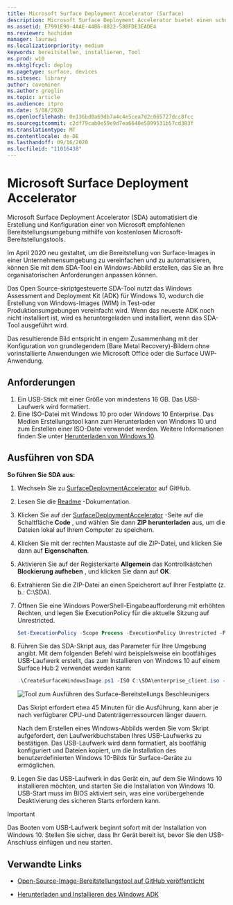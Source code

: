 ```yaml
---
title: Microsoft Surface Deployment Accelerator (Surface)
description: Microsoft Surface Deployment Accelerator bietet einen schnellen und einfachen Bereitstellungsmechanismus für Organisationen, die ein Reimaging von Surface-Geräten durchführen möchten.
ms.assetid: E7991E90-4AAE-44B6-8822-58BFDE3EADE4
ms.reviewer: hachidan
manager: laurawi
ms.localizationpriority: medium
keywords: bereitstellen, installieren, Tool
ms.prod: w10
ms.mktglfcycl: deploy
ms.pagetype: surface, devices
ms.sitesec: library
author: coveminer
ms.author: greglin
ms.topic: article
ms.audience: itpro
ms.date: 5/08/2020
ms.openlocfilehash: 0e136bd0a69db7a4c4e5cea7d2c065727dcc8fcc
ms.sourcegitcommit: c2df79cab0e59e9d7ea6640e5899531b57cd383f
ms.translationtype: MT
ms.contentlocale: de-DE
ms.lasthandoff: 09/16/2020
ms.locfileid: "11016438"
---
```

# Microsoft Surface Deployment Accelerator

Microsoft Surface Deployment Accelerator (SDA) automatisiert die Erstellung und Konfiguration einer von Microsoft empfohlenen Bereitstellungsumgebung mithilfe von kostenlosen Microsoft-Bereitstellungstools.

Im April 2020 neu gestaltet, um die Bereitstellung von Surface-Images in einer Unternehmensumgebung zu vereinfachen und zu automatisieren, können Sie mit dem SDA-Tool ein Windows-Abbild erstellen, das Sie an Ihre organisatorischen Anforderungen anpassen können.

Das Open Source-skriptgesteuerte SDA-Tool nutzt das Windows Assessment and Deployment Kit (ADK) für Windows 10, wodurch die Erstellung von Windows-Images (WIM) in Test-oder Produktionsumgebungen vereinfacht wird. Wenn das neueste ADK noch nicht installiert ist, wird es heruntergeladen und installiert, wenn das SDA-Tool ausgeführt wird.

Das resultierende Bild entspricht in engem Zusammenhang mit der Konfiguration von grundlegendem (Bare Metal Recovery)-Bildern ohne vorinstallierte Anwendungen wie Microsoft Office oder die Surface UWP-Anwendung.

## Anforderungen

1. Ein USB-Stick mit einer Größe von mindestens 16 GB. Das USB-Laufwerk wird formatiert.
2. Eine ISO-Datei mit Windows 10 pro oder Windows 10 Enterprise. Das Medien Erstellungstool kann zum Herunterladen von Windows 10 und zum Erstellen einer ISO-Datei verwendet werden. Weitere Informationen finden Sie unter [Herunterladen von Windows 10](https://www.microsoft.com/software-download/windows10).

## Ausführen von SDA

**So führen Sie SDA aus:**

1. Wechseln Sie zu [SurfaceDeploymentAccelerator](https://github.com/microsoft/SurfaceDeploymentAccelerator) auf GitHub. 
2. Lesen Sie die [Readme](https://github.com/microsoft/SurfaceDeploymentAccelerator/blob/master/README.md) -Dokumentation.
3. Klicken Sie auf der [SurfaceDeploymentAccelerator](https://github.com/microsoft/SurfaceDeploymentAccelerator) -Seite auf die Schaltfläche **Code** , und wählen Sie dann **ZIP herunterladen** aus, um die Dateien lokal auf Ihrem Computer zu speichern.
4. Klicken Sie mit der rechten Maustaste auf die ZIP-Datei, und klicken Sie dann auf **Eigenschaften**.
5. Aktivieren Sie auf der Registerkarte **Allgemein** das Kontrollkästchen **Blockierung aufheben** , und klicken Sie dann auf **OK**.
6. Extrahieren Sie die ZIP-Datei an einen Speicherort auf Ihrer Festplatte (z. b.: C:\SDA).
7. Öffnen Sie eine Windows PowerShell-Eingabeaufforderung mit erhöhten Rechten, und legen Sie ExecutionPolicy für die aktuelle Sitzung auf Unrestricted.

    ```powershell
    Set-ExecutionPolicy -Scope Process -ExecutionPolicy Unrestricted -Force
    ```
8. Führen Sie das SDA-Skript aus, das Parameter für Ihre Umgebung angibt. Mit dem folgenden Befehl wird beispielsweise ein bootfähiges USB-Laufwerk erstellt, das zum Installieren von Windows 10 auf einem Surface Hub 2 verwendet werden kann:

    ```powershell
    .\CreateSurfaceWindowsImage.ps1 -ISO C:\SDA\enterprise_client.iso -OSSKU Enterprise -DestinationFolder C:\Output -Device SurfaceHub2 -CreateUSB $True
    ```

   ![Tool zum Ausführen des Surface-Bereitstellungs Beschleunigers](images/sda1.png)

    Das Skript erfordert etwa 45 Minuten für die Ausführung, kann aber je nach verfügbarer CPU-und Datenträgerressourcen länger dauern. 

    Nach dem Erstellen eines Windows-Abbilds werden Sie vom Skript aufgefordert, den Laufwerkbuchstaben Ihres USB-Laufwerks zu bestätigen. Das USB-Laufwerk wird dann formatiert, als bootfähig konfiguriert und Dateien kopiert, um die Installation des benutzerdefinierten Windows 10-Bilds für Surface-Geräte zu ermöglichen.

9. Legen Sie das USB-Laufwerk in das Gerät ein, auf dem Sie Windows 10 installieren möchten, und starten Sie die Installation von Windows 10. USB-Start muss im BIOS aktiviert sein, was eine vorübergehende Deaktivierung des sicheren Starts erfordern kann.

> [!IMPORTANT]
> Das Booten vom USB-Laufwerk beginnt sofort mit der Installation von Windows 10. Stellen Sie sicher, dass Ihr Gerät bereit ist, bevor Sie den USB-Anschluss einfügen und neu starten. 

## Verwandte Links

 - [Open-Source-Image-Bereitstellungstool auf GitHub veröffentlicht](https://techcommunity.microsoft.com/t5/surface-it-pro-blog/open-source-image-deployment-tool-released-on-github/ba-p/1314115)

 - [Herunterladen und Installieren des Windows ADK](https://docs.microsoft.com/windows-hardware/get-started/adk-install)
